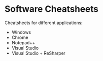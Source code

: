 # Software Cheatsheets

Cheatsheets for different applications:
 - Windows
 - Chrome
 - Notepad++
 - Visual Studio
 - Visual Studio + ReSharper